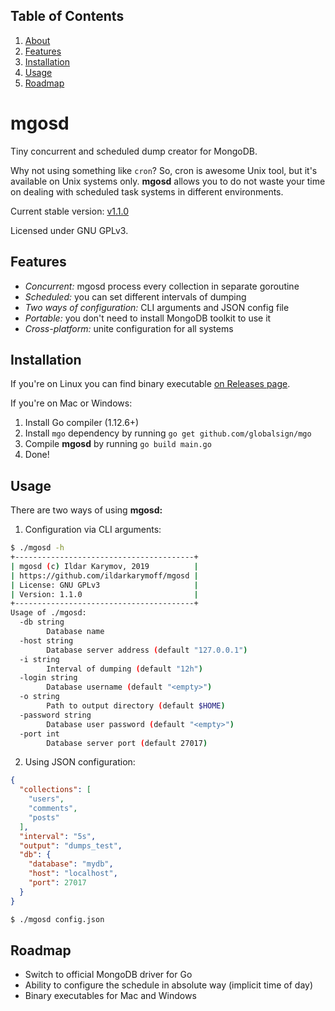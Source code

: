 ## Table of Contents
1. [About](#mgosd)
1. [Features](#features)
1. [Installation](#installation)
1. [Usage](#usage)
1. [Roadmap](#roadmap)

<a name="mgosd" />

# mgosd

Tiny concurrent and scheduled dump creator for MongoDB.

Why not using something like `cron`? So, cron is awesome Unix tool, but it's available on Unix systems only. **mgosd** allows you to do not waste your time on dealing with scheduled task systems in different environments.  

Current stable version: [v1.1.0](https://github.com/ildarkarymoff/mgosd/releases/tag/v1.1.0)

Licensed under GNU GPLv3.


<a name="features" />

## Features

* _Concurrent:_ mgosd process every collection in separate goroutine 
* _Scheduled:_ you can set different intervals of dumping  
* _Two ways of configuration:_ CLI arguments and JSON config file
* _Portable:_ you don't need to install MongoDB toolkit to use it
* _Cross-platform:_ unite configuration for all systems


<a name="installation" />

## Installation

If you're on Linux you can find binary executable [on Releases page](https://github.com/ildarkarymoff/mgosd/releases/). 

If you're on Mac or Windows:
1. Install Go compiler (1.12.6+)
2. Install `mgo` dependency by running `go get github.com/globalsign/mgo`
3. Compile **mgosd** by running `go build main.go`
4. Done!

<a name="usage" />

## Usage

There are two ways of using **mgosd:**

1. Configuration via CLI arguments:
```bash
$ ./mgosd -h
+----------------------------------------+
| mgosd (c) Ildar Karymov, 2019          |
| https://github.com/ildarkarymoff/mgosd |
| License: GNU GPLv3                     |
| Version: 1.1.0                         |
+----------------------------------------+
Usage of ./mgosd:
  -db string
    	Database name
  -host string
    	Database server address (default "127.0.0.1")
  -i string
    	Interval of dumping (default "12h")
  -login string
    	Database username (default "<empty>")
  -o string
    	Path to output directory (default $HOME)
  -password string
    	Database user password (default "<empty>")
  -port int
    	Database server port (default 27017)
```
2. Using JSON configuration:
```json
{
  "collections": [
    "users",
    "comments",
    "posts"
  ],
  "interval": "5s",
  "output": "dumps_test",
  "db": {
    "database": "mydb",
    "host": "localhost",
    "port": 27017
  }
}
```
```bash
$ ./mgosd config.json
```

<a name="roadmap" />

## Roadmap

* Switch to official MongoDB driver for Go
* Ability to configure the schedule in absolute way (implicit time of day)
* Binary executables for Mac and Windows